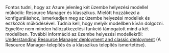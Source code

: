Fontos tudni, hogy az Azure jelenleg két üzembe helyezési modellel működik: Resource Manager és klasszikus. Mielőtt hozzákezd a konfiguráláshoz, ismerkedjen meg az üzembe helyezési modellek és eszközök működésével. Tudnia kell, hogy melyik modellben kíván dolgozni. Egyelőre nem minden hálózatkezelési funkció támogatott mind a két modellben. További információ az üzembe helyezési modellekről: [Understanding Resource Manager deployment and classic deployment](../articles/resource-manager-deployment-model.md) (A Resource Manager-telepítés és a klasszikus telepítés ismertetése).



<!--HONumber=Jun16_HO2-->



